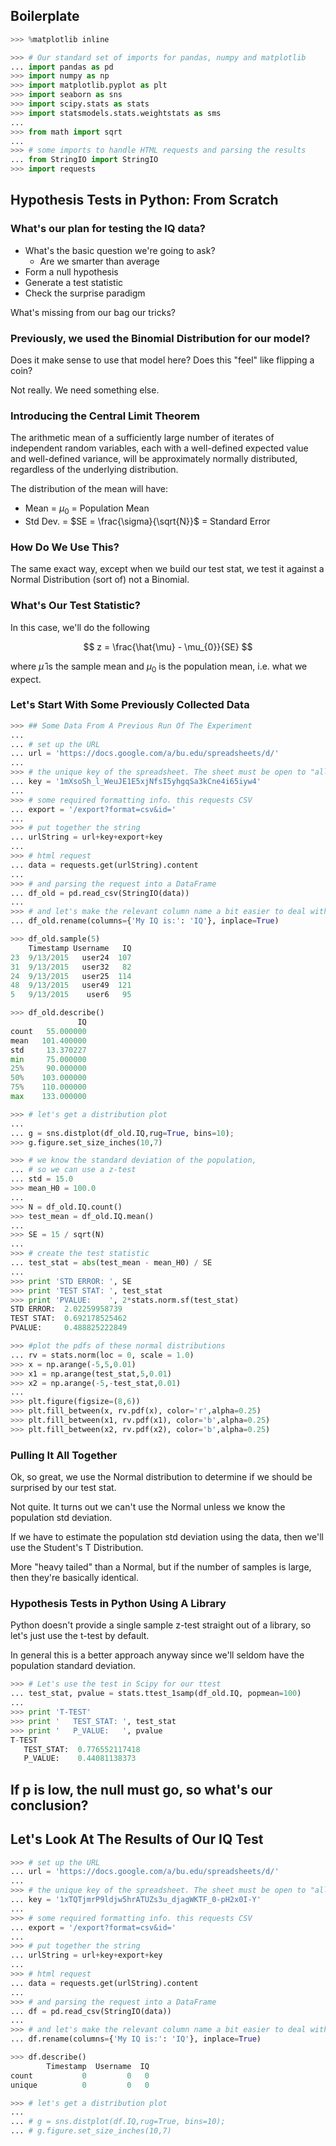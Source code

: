## Boilerplate

```python
>>> %matplotlib inline
```

```python
>>> # Our standard set of imports for pandas, numpy and matplotlib
... import pandas as pd
>>> import numpy as np
>>> import matplotlib.pyplot as plt
>>> import seaborn as sns
>>> import scipy.stats as stats
>>> import statsmodels.stats.weightstats as sms
...
>>> from math import sqrt
...
>>> # some imports to handle HTML requests and parsing the results
... from StringIO import StringIO
>>> import requests
```

## Hypothesis Tests in Python: From Scratch

### What's our plan for testing the IQ data?

* What's the basic question we're going to ask? 
    * Are we smarter than average
* Form a null hypothesis
* Generate a test statistic
* Check the surprise paradigm

What's missing from our bag our tricks?

### Previously, we used the Binomial Distribution for our model?

Does it make sense to use that model here? Does this "feel" like flipping a coin?

Not really. We need something else.

### Introducing the Central Limit Theorem

The arithmetic mean of a sufficiently large number of iterates of independent random variables, each with a well-defined expected value and well-defined variance, will be approximately normally distributed, regardless of the underlying distribution.

The distribution of the mean will have:
* Mean = $\mu_0$ = Population Mean
* Std Dev. = $SE = \frac{\sigma}{\sqrt{N}}$ = Standard Error

### How Do We Use This?

The same exact way, except when we build our test stat, we test it against a Normal Distribution (sort of) not a Binomial.

### What's Our Test Statistic?

In this case, we'll do the following

$$
z = \frac{\hat{\mu} - \mu_{0}}{SE}
$$

where $\hat{\mu}$ is the sample mean and $\mu_0$ is the population mean, i.e. what we expect.

### Let's Start With Some Previously Collected Data

```python
>>> ## Some Data From A Previous Run Of The Experiment
...
... # set up the URL
... url = 'https://docs.google.com/a/bu.edu/spreadsheets/d/'
...
>>> # the unique key of the spreadsheet. The sheet must be open to "all"
... key = '1mXsoSh_l_WeuJE1E5xjNfsI5yhgqSa3kCne4i65iyw4'
...
>>> # some required formatting info. this requests CSV
... export = '/export?format=csv&id='
...
>>> # put together the string
... urlString = url+key+export+key
...
>>> # html request
... data = requests.get(urlString).content
...
>>> # and parsing the request into a DataFrame
... df_old = pd.read_csv(StringIO(data))
...
>>> # and let's make the relevant column name a bit easier to deal with
... df_old.rename(columns={'My IQ is:': 'IQ'}, inplace=True)
```

```python
>>> df_old.sample(5)
    Timestamp Username   IQ
23  9/13/2015   user24  107
31  9/13/2015   user32   82
24  9/13/2015   user25  114
48  9/13/2015   user49  121
5   9/13/2015    user6   95
```

```python
>>> df_old.describe()
               IQ
count   55.000000
mean   101.400000
std     13.370227
min     75.000000
25%     90.000000
50%    103.000000
75%    110.000000
max    133.000000
```

```python
>>> # let's get a distribution plot
...
... g = sns.distplot(df_old.IQ,rug=True, bins=10);
>>> g.figure.set_size_inches(10,7)
```

```python
>>> # we know the standard deviation of the population,
... # so we can use a z-test
... std = 15.0
>>> mean_H0 = 100.0
...
>>> N = df_old.IQ.count()
>>> test_mean = df_old.IQ.mean()
...
>>> SE = 15 / sqrt(N)
...
>>> # create the test statistic
... test_stat = abs(test_mean - mean_H0) / SE
...
>>> print 'STD ERROR: ', SE
>>> print 'TEST STAT: ', test_stat
>>> print 'PVALUE:    ', 2*stats.norm.sf(test_stat)
STD ERROR:  2.02259958739
TEST STAT:  0.692178525462
PVALUE:     0.488825222849
```

```python
>>> #plot the pdfs of these normal distributions
... rv = stats.norm(loc = 0, scale = 1.0)
>>> x = np.arange(-5,5,0.01)
>>> x1 = np.arange(test_stat,5,0.01)
>>> x2 = np.arange(-5,-test_stat,0.01)
...
>>> plt.figure(figsize=(8,6))
>>> plt.fill_between(x, rv.pdf(x), color='r',alpha=0.25)
>>> plt.fill_between(x1, rv.pdf(x1), color='b',alpha=0.25)
>>> plt.fill_between(x2, rv.pdf(x2), color='b',alpha=0.25)
```

### Pulling It All Together

Ok, so great, we use the Normal distribution to determine if we should be surprised by our test stat.

Not quite. It turns out we can't use the Normal unless we know the population std deviation.

If we have to estimate the population std deviation using the data, then we'll use the Student's T Distribution.

More "heavy tailed" than a Normal, but if the number of samples is large, then they're basically identical.

### Hypothesis Tests in Python Using A Library

Python doesn't provide a single sample z-test straight out of a library, so let's just use the t-test by default.

In general this is a better approach anyway since we'll seldom have the population standard deviation.

```python
>>> # Let's use the test in Scipy for our ttest
... test_stat, pvalue = stats.ttest_1samp(df_old.IQ, popmean=100)
...
>>> print 'T-TEST'
>>> print '   TEST_STAT: ', test_stat
>>> print '   P_VALUE:   ', pvalue
T-TEST
   TEST_STAT:  0.776552117418
   P_VALUE:    0.44081138373
```

## If p is low, the null must go, so what's our conclusion?

## Let's Look At The Results of Our IQ Test

```python
>>> # set up the URL
... url = 'https://docs.google.com/a/bu.edu/spreadsheets/d/'
...
>>> # the unique key of the spreadsheet. The sheet must be open to "all"
... key = '1xTQTjmrP9ldjw5hrATUZs3u_djagWKTF_0-pH2x0I-Y'
...
>>> # some required formatting info. this requests CSV
... export = '/export?format=csv&id='
...
>>> # put together the string
... urlString = url+key+export+key
...
>>> # html request
... data = requests.get(urlString).content
...
>>> # and parsing the request into a DataFrame
... df = pd.read_csv(StringIO(data))
...
>>> # and let's make the relevant column name a bit easier to deal with
... df.rename(columns={'My IQ is:': 'IQ'}, inplace=True)
```

```python
>>> df.describe()
        Timestamp  Username  IQ
count           0         0   0
unique          0         0   0
```

```python
>>> # let's get a distribution plot
...
... # g = sns.distplot(df.IQ,rug=True, bins=10);
... # g.figure.set_size_inches(10,7)
```

